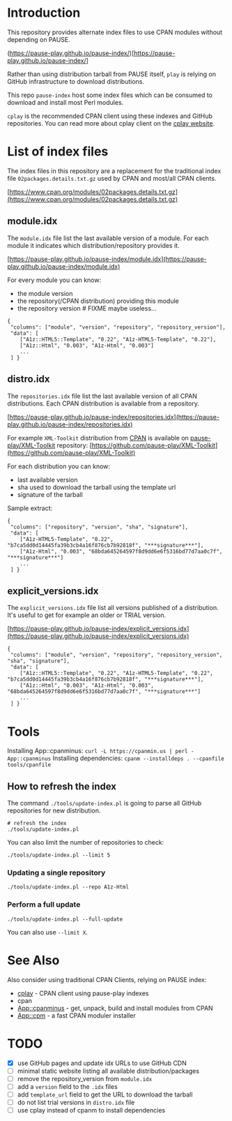 # Introduction

This repository provides alternate index files to use CPAN modules without depending on PAUSE.

(https://pause-play.github.io/pause-index/)[https://pause-play.github.io/pause-index/]

Rather than using distribution tarball from PAUSE itself, `play` is relying on GitHub infrastructure to download distributions.

This repo `pause-index` host some index files which can be consumed to download and install most Perl modules.

`cplay` is the recommended CPAN client using these indexes and GitHub repositories.
You can read more about cplay client on the [cplay website](https://pause-play.github.io/cplay/).

# List of index files

The index files in this repository are a replacement for the traditional index file `02packages.details.txt.gz` used by CPAN and most/all CPAN clients.

[https://www.cpan.org/modules/02packages.details.txt.gz](https://www.cpan.org/modules/02packages.details.txt.gz)

## module.idx

The `module.idx` file list the last available version of a module. For each module it indicates which distribution/repository provides it.

[https://pause-play.github.io/pause-index/module.idx](https://pause-play.github.io/pause-index/module.idx)

For every module you can know:
- the module version
- the repository(/CPAN distribution) providing this module
- the repository version # FIXME maybe useless...

```
{
 "columns": ["module", "version", "repository", "repository_version"],
 "data": [
    ["A1z::HTML5::Template", "0.22", "A1z-HTML5-Template", "0.22"],
    ["A1z::Html", "0.003", "A1z-Html", "0.003"]
    ...
 ] }
 ```

## distro.idx

The `repositories.idx` file list the last available version of all CPAN distributions.
Each CPAN distribution is available from a repository.

[https://pause-play.github.io/pause-index/repositories.idx](https://pause-play.github.io/pause-index/repositories.idx)

For example `XML-Toolkit` distribution from [CPAN](https://metacpan.org/release/XML-Toolkit) is available on [pause-play/XML-Toolkit](https://github.com/pause-play/XML-Toolkit) repository:
[https://github.com/pause-play/XML-Toolkit](https://github.com/pause-play/XML-Toolkit)

For each distribution you can know:
- last available version
- sha used to download the tarball using the template url
- signature of the tarball

Sample extract:
```
{
 "columns": ["repository", "version", "sha", "signature"],
 "data": [
    ["A1z-HTML5-Template", "0.22", "b7ca5dd0d14445fa39b3cb4a16f876cb7b92818f", "***signature***"],
    ["A1z-Html", "0.003", "68bda645264597f8d9dd6e6f5316bd77d7aa0c7f", "***signature***"]
    ...
 ] }
```

## explicit_versions.idx

The `explicit_versions.idx` file list all versions published of a distribution.
It's useful to get for example an older or TRIAL version.

[https://pause-play.github.io/pause-index/explicit_versions.idx](https://pause-play.github.io/pause-index/explicit_versions.idx)

```
{
 "columns": ["module", "version", "repository", "repository_version", "sha", "signature"],
 "data": [
    ["A1z::HTML5::Template", "0.22", "A1z-HTML5-Template", "0.22", "b7ca5dd0d14445fa39b3cb4a16f876cb7b92818f", "***signature***"],
    ["A1z::Html", "0.003", "A1z-Html", "0.003", "68bda645264597f8d9dd6e6f5316bd77d7aa0c7f", "***signature***"]
    ...
 ] }
```

# Tools

Installing App::cpanminus: `curl -L https://cpanmin.us | perl - App::cpanminus`
Installing dependencies: `cpanm --installdeps . --cpanfile tools/cpanfile`

## How to refresh the index

The command `./tools/update-index.pl` is going to parse all GitHub repositories for new distribution.

```
# refresh the index
./tools/update-index.pl
```

You can also limit the number of repositories to check:
```
./tools/update-index.pl --limit 5
```

### Updating a single repository

```
./tools/update-index.pl --repo A1z-Html
```

### Perform a full update

```
./tools/update-index.pl --full-update
```

You can also use `--limit X`.

# See Also

Also consider using traditional CPAN Clients, relying on PAUSE index:

- [cplay](https://pause-play.github.io/cplay/) - CPAN client using pause-play indexes
- cpan
- [App::cpanminus](https://metacpan.org/pod/App::cpanminus) - get, unpack, build and install modules from CPAN
- [App::cpm](https://metacpan.org/pod/App::cpm) - a fast CPAN moduler installer

# TODO

- [X] use GitHub pages and update idx URLs to use GitHub CDN
- [ ] minimal static website listing all available distribution/packages
- [ ] remove the repository_version from `module.idx`
- [ ] add a `version` field to the `.idx` files
- [ ] add `template_url` field to get the URL to download the tarball
- [ ] do not list trial versions in `distro.idx` file
- [ ] use cplay instead of cpanm to install dependencies
